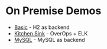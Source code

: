 # On Premise Demos

* [Basic](basic) - H2 as backend
* [Kitchen Sink](kitchen-sink) - OverOps + ELK
* [MySQL](mysql) - MySQL as backend